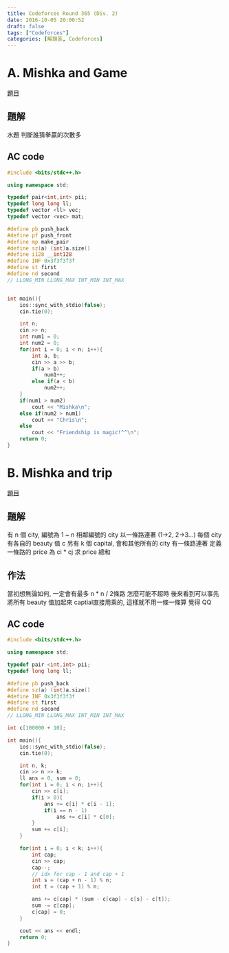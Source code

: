 ```yaml
---
title: Codeforces Round 365 (Div. 2)
date: 2016-10-05 20:00:52
draft: false
tags: ["Codeforces"]
categories: [解題區, Codeforces]
---
```


# A. Mishka and Game
[題目](http://codeforces.com/contest/703/problem/A)

## 題解
水題
判斷誰猜拳贏的次數多

## AC code
```cpp
#include <bits/stdc++.h>

using namespace std;

typedef pair<int,int> pii;
typedef long long ll;
typedef vector <ll> vec;
typedef vector <vec> mat;

#define pb push_back
#define pf push_front
#define mp make_pair
#define sz(a) (int)a.size()
#define i128 __int128
#define INF 0x3f3f3f3f
#define st first
#define nd second
// LLONG_MIN LLONG_MAX INT_MIN INT_MAX


int main(){
    ios::sync_with_stdio(false);
    cin.tie(0);

    int n;
    cin >> n;
    int num1 = 0;
    int num2 = 0;
    for(int i = 0; i < n; i++){
        int a, b;
        cin >> a >> b;
        if(a > b)
            num1++;
        else if(a < b)
            num2++;
    }
    if(num1 > num2)
        cout << "Mishka\n";
    else if(num2 > num1)
        cout << "Chris\n";
    else
        cout << "Friendship is magic!^^\n";
    return 0;
}
```

# B. Mishka and trip
[題目](http://codeforces.com/contest/703/problem/B)

## 題解
有 n 個 city, 編號為 1 ~ n
相鄰編號的 city 以一條路連著 (1->2, 2->3...)
每個 city 有各自的 beauty 值 c
另有 k 個 capital, 會和其他所有的 city 有一條路連著
定義一條路的 price 為 ci * cj
求 price 總和

## 作法
當初想無論如何, 一定會有最多 n * n / 2條路
怎麼可能不超時
後來看到可以事先將所有 beauty 值加起來
captial直接用乘的, 這樣就不用一條一條算
覺得 QQ

## AC code
```cpp
#include <bits/stdc++.h>

using namespace std;

typedef pair <int,int> pii;
typedef long long ll;

#define pb push_back
#define sz(a) (int)a.size()
#define INF 0x3f3f3f3f
#define st first
#define nd second
// LLONG_MIN LLONG_MAX INT_MIN INT_MAX

int c[100000 + 10];

int main(){
    ios::sync_with_stdio(false);
    cin.tie(0);

    int n, k;
    cin >> n >> k;
    ll ans = 0, sum = 0;
    for(int i = 0; i < n; i++){
        cin >> c[i];
        if(i > 0){
            ans += c[i] * c[i - 1];
            if(i == n - 1)
                ans += c[i] * c[0];
        }
        sum += c[i];
    }

    for(int i = 0; i < k; i++){
        int cap;
        cin >> cap;
        cap--;
        // idx for cap - 1 and cap + 1
        int s = (cap + n - 1) % n;
        int t = (cap + 1) % n;

        ans += c[cap] * (sum - c[cap] - c[s] - c[t]);
        sum -= c[cap];
        c[cap] = 0;
    }

    cout << ans << endl;
    return 0;
}
```
